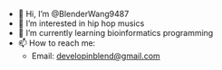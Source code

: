 - 👋 Hi, I’m @BlenderWang9487
- 👀 I’m interested in hip hop musics
- 🌱 I’m currently learning bioinformatics programming
- 📫 How to reach me:
  - Email: developinblend@gmail.com

<!---
BlenderWang9487/BlenderWang9487 is a ✨ special ✨ repository because its `README.md` (this file) appears on your GitHub profile.
You can click the Preview link to take a look at your changes.
--->
